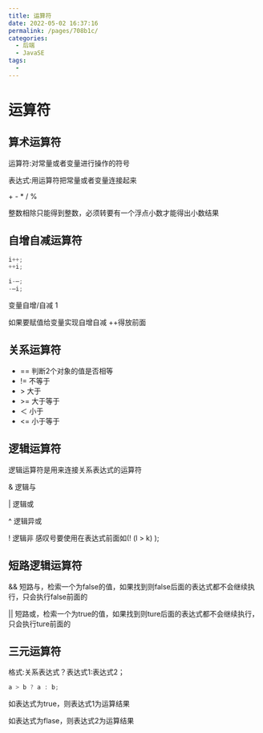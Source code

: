```yaml
---
title: 运算符
date: 2022-05-02 16:37:16
permalink: /pages/708b1c/
categories:
  - 后端
  - JavaSE
tags:
  - 
---
```

# 运算符

## 算术运算符

运算符:对常量或者变量进行操作的符号

表达式:用运算符把常量或者变量连接起来

\+ - * / %

整数相除只能得到整数，必须转要有一个浮点小数才能得出小数结果



## 自增自减运算符

```java
i++;
++i;

i-–;
-–i;
```



变量自增/自减 1

如果要赋值给变量实现自增自减 ++得放前面



## 关系运算符

- == 判断2个对象的值是否相等
- !=  不等于
- \> 大于
- \>= 大于等于
- ＜ 小于
- <= 小于等于



## 逻辑运算符

 逻辑运算符是用来连接关系表达式的运算符

& 	逻辑与

|	逻辑或

^	逻辑异或

!	逻辑非    感叹号要使用在表达式前面如(! (l > k) );



## 短路逻辑运算符

&&  	短路与，检索一个为false的值，如果找到则false后面的表达式都不会继续执行，只会执行false前面的

||		短路或，检索一个为true的值，如果找到则ture后面的表达式都不会继续执行，只会执行ture前面的





## 三元运算符

格式:关系表达式？表达式1:表达式2；

```java
a > b ? a : b;
```

如表达式为true，则表达式1为运算结果

如表达式为flase，则表达式2为运算结果




